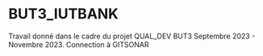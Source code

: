 # BUT3_IUTBANK

Travail donné dans le cadre du projet QUAL_DEV BUT3
Septembre 2023 - Novembre 2023.
Connection à GITSONAR
